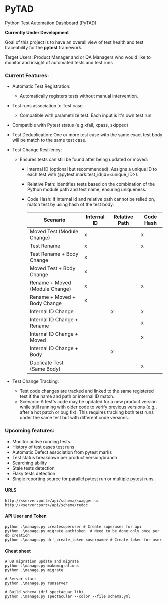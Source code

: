 # PyTAD
Python Test Automation Dashboard (PyTAD)

**Currently Under Development**

Goal of this project is to have an overall view of test health and test traceability for the **pytest** framework.

Target Users: 
    Product Manager and or QA Managers who would like to monitor and insight of automated tests and test runs

### Current Features:
- Automatic Test Registration:
  - Automatically registers tests without manual intervention.
- Test runs association to Test case
  - Compatible with parametrize test. Each input is it's own test run
- Compatible with Pytest status (e.g xfail, xpass, skipped)
- Test Deduplication: One or more test case with the same exact test body will be match to the same test case.
- Test Change Resiliency: 
  - Ensures tests can still be found after being updated or moved:
    - Internal ID (optional but recommended): Assigns a unique ID to each test with @pytest.mark.test_id(id=<unique_ID>).
    - Relative Path: Identifies tests based on the combination of the Python module path and test name, ensuring uniqueness. 
    - Code Hash: If internal id and relative path cannot be relied on, match test by using hash of the test body.
        
        | Scenario                        | Internal ID | Relative Path | Code Hash  |
        |---------------------------------|-------------|---------------|------------|
        | Moved Test (Module Change)      |      x      |               |     x      |
        | Test Rename                     |      x      |               |     x      |
        | Test Rename + Body Change       |      x      |               |            |
        | Moved Test + Body Change        |      x      |               |            |
        | Rename + Moved (Module Change)  |      x      |               |     x      |
        | Rename + Moved + Body Change    |      x      |               |            |
        | Internal ID Change              |             |       x       |     x      |
        | Internal ID Change + Rename     |             |               |     x      |
        | Internal ID Change + Moved      |             |               |     x      |
        | Internal ID Change + Body       |             |       x       |            |
        | Duplicate Test (Same Body)      |             |               |     x      |
    
- Test Change Tracking:
  - Test code changes are tracked and linked to the same registered test if the name and path or internal ID match. 
  - Scenario: A test's code may be updated for a new product version while still running with older code to verify previous versions (e.g., after a hot patch or bug fix). This requires tracking both test runs under the same test but with different code versions.


    

### Upcoming features:
- Monitor active running tests
- History of test cases test runs
- Automatic Defect association from pytest marks
- Test status breakdown per product version/branch
- Searching ability
- Stale tests detection
- Flaky tests detection
- Single reporting source for parallel pytest run or multiple pytest runs.



#### URLS
```text
http://<server:port>/api/schema/swagger-ui
http://<server:port>/api/schema/redoc
```

#### API User and Token
```text
python .\manage.py createsuperuser # Create superuser for api
python .\manage.py migrate authtoken  # Need to be done only once per db creation
python .\manage.py drf_create_token <username> # Create token for user
```

#### Cheat sheet
```
# DB migration update and migrate
python .\manage.py makemigrations
python .\manage.py migrate

# Server start
python .\manage.py runserver

# Build schema (drf spectacuar lib)
python .\manage.py spectacular --color --file schema.yml
```
